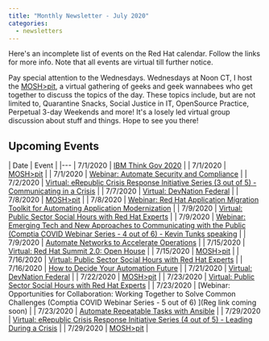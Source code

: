 ```yaml
---
title: "Monthly Newsletter - July 2020"
categories:
  - newsletters
---
```


Here's an incomplete list of events on the Red Hat calendar.  Follow the links for more info.  Note that all events are virtual till further notice. 

Pay special attention to the Wednesdays. Wednesdays at Noon CT, I host the [MOSH>pit](https://www.damien.live/moshpit), a virtual gathering of geeks and geek wannabees who get together to discuss the topics of the day.  These topics include, but are not limited to, Quarantine Snacks, Social Justice in IT, OpenSource Practice, Perpetual 3-day Weekends and more!  It's a losely led virtual group discussion about stuff and things.  Hope to see you there!

## Upcoming Events

| Date | Event |
|---
| 7/1/2020 | [IBM Think Gov 2020](https://www.ibm.com/industries/federal/thinkgov) |
| 7/1/2020 | [MOSH>pit](https://www.damien.live/moshpit/) |
| 7/1/2020 | [Webinar: Automate Security and Compliance](https://docs.google.com/forms/d/e/1FAIpQLScgta2jopqZKk7oHLlTX4qdaD9qqlJVWoUuD8BURyfnaW8nfw/viewform) |
| 7/2/2020 | [Virtual: eRepublic Crisis Response Initiative Series (3 out of 5) - Communicating in a Crisis](https://www.governing.com/crisisresponse/conversations) |
| 7/7/2020 | [Virtual: DevNation Federal](https://www.brighttalk.com/channel/18381/) |
| 7/8/2020 | [MOSH>pit](https://www.damien.live/moshpit/) |
| 7/8/2020 | [Webinar: Red Hat Application Migration Toolkit for Automating Application Modernization](https://docs.google.com/forms/d/e/1FAIpQLSew-UAXxGV46-Aoojtx5t854-HzZfZyawmqc17bupttnVxdVg/viewform) |
| 7/9/2020 | [Virtual: Public Sector Social Hours with Red Hat Experts](https://events.redhat.com/profile/web/index.cfm?PKwebID=0x44005abcd) |
| 7/9/2020 | [Webinar: Emerging Tech and New Approaches to Communicating with the Public (Comptia COVID Webinar Series - 4 out of 6) - Kevin Tunks speaking](https://www.comptia.org/events/pti-webinar-series-cybersecurity-emerging-technology-in-local-government) |
| 7/9/2020 | [Automate Networks to Accelerate Operations](https://carahevents.carahsoft.com/Event/Register/165415-RedHat) |
| 7/15/2020 | [Virtual: Red Hat Summit 2.0: Open House](https://www.redhat.com/en/summit) |
| 7/15/2020 | [MOSH>pit](https://www.damien.live/moshpit/) |
| 7/16/2020 | [Virtual: Public Sector Social Hours with Red Hat Experts](https://events.redhat.com/profile/web/index.cfm?PKwebID=0x44005abcd) |
| 7/16/2020 | [How to Decide Your Automation Future](https://carahevents.carahsoft.com/Event/Register/165403-RedHat) |
| 7/21/2020 | [Virtual: DevNation Federal](https://www.brighttalk.com/channel/18381/) |
| 7/22/2020 | [MOSH>pit](https://www.damien.live/moshpit/) |
| 7/23/2020 | [Virtual: Public Sector Social Hours with Red Hat Experts](https://events.redhat.com/profile/web/index.cfm?PKwebID=0x44005abcd) |
| 7/23/2020 | [Webinar: Opportunities for Collaboration: Working Together to Solve Common Challenges (Comptia COVID Webinar Series - 5 out of 6) ](Reg link coming soon) |
| 7/23/2020 | [Automate Repeatable Tasks with Ansible](https://carahevents.carahsoft.com/Event/Register/165395-RedHat?auth=033f979829544787818d026bd61158b8) |
| 7/29/2020 | [Virtual: eRepublic Crisis Response Initiative Series (4 out of 5) - Leading During a Crisis](https://www.governing.com/crisisresponse/conversations) |
| 7/29/2020 | [MOSH>pit](https://www.damien.live/moshpit/) |
